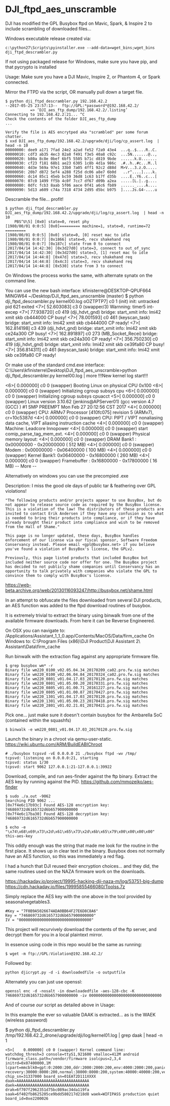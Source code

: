 ﻿# DJI_ftpd_aes_unscramble
DJI has modified the GPL Busybox ftpd on Mavic, Spark, &amp; Inspire 2 to include scrambling of downloaded files... 

Windows executable release created via:
```
c:\python27\Scripts\pyinstaller.exe --add-data=wget_bins;wget_bins dji_ftpd_descrambler.py
```
If not using packaged release for Windows, make sure you have pip, and that pycrypto is installed

Usage:
Make sure you have a DJI Mavic, Inspire 2, or Phantom 4, or Spark connected. 

Mirror the FTPD via the script, OR manually pull down a target file. 
```
$ python dji_ftpd_descrambler.py 192.168.42.2
--2017-05-25 23:57:13--  ftp://GPL:*password*@192.168.42.2/
           => ‘DJI_aes_ftp_dump/192.168.42.2/.listing’
Connecting to 192.168.42.2:21... ^C
Check the contents of the folder DJI_aes_ftp_dump
...

Verify the file is AES encrytped aka "scrambled" per some forum chatter. 
$ xxd DJI_aes_ftp_dump/192.168.42.2/upgrade/dji/log/cp_assert.log  | head -n 10
00000000: dee9 a171 7fad 24e2 a2ad fe52 f2a9 43e4  ...q..$....R..C.
00000010: cdf3 ab35 4ec3 82a8 f491 f3e5 40a8 c92c  ...5N.......@..,
00000020: b80a 8c8e 0bef 6bf5 5505 b71c d819 9bde  ......k.U.......
00000030: cf23 f181 68b1 ae23 6305 1c8b 4d1a 986c  .#..h..#c...M..l
00000040: 4d3e 569a 97e1 33b0 7a05 4ff1 92c2 d88d  M>V...3.z.O.....
00000050: 20b7 d872 5ef4 a288 f25d dc06 a8e7 6b0d   ..r^....]....k.
00000060: dc14 85c1 45eb bc59 36d8 1c63 b17f d35b  ....E..Y6..c...[
00000070: 07c0 1499 ff5b 4c0f 7cc7 df67 d09b a2ea  .....[L.|..g....
00000080: 0dfc fcb3 8aab 5f06 aace 0f41 a6c6 fb89  ......_....A....
00000090: 5d13 a609 c74a 7318 4734 2d95 d5bc b975  ]....Js.G4-....u
```

Descramble the file... profit! 
```
$ python dji_ftpd_descrambler.py DJI_aes_ftp_dump/192.168.42.2/upgrade/dji/log/cp_assert.log  | head -n 10
    PBS^U\5] [0x0] state=0, reset phy
[1980/00/01 0:0:5] [0x0]========= machine=1, state=0, runtime=72 =========
[1980/00/01 0:0:5] [0x0] state=0, [0] reset mac to idle
[1980/00/01 0:0:7] [0x1866] state=0, recv shakehand req
[1980/00/01 0:0:7] [0x187c] state from 0 to connect
[2017/04/14 14:42:30] [0x3d27d0] state=3, connect to out_of_sync
[2017/04/14 14:42:30] [0x3d27d0] state=3, [1] reset mac to idle
[2017/04/14 14:44:8] [0x47d] state=3, recv shakehand req
[2017/04/14 14:44:8] [0x4c3] state=3, recv shakehand req
[2017/04/14 14:44:8] [0x530] state from 3 to connect
```
On Windows the process works the same, with alternate synatx on the command line. 

You can use the new bash interface:
kfinisterre@DESKTOP-QPUF664 MINGW64 ~/Desktop/DJI_ftpd_aes_unscramble (master)
$ python dji_ftpd_descrambler.py kernel00.log
oOZTPTP7] c0 1 (init) init: untracked pid 621 exited
<7>[   52.603083] c3 0 (swapper/3) Warnning: timer5 int-excep
<7>[   77.938720] c0 419 (dji_hdvt_gnd) bridge: start_xmit info: lmi42 xmit skb cb444000 CP busy!
<7>[   78.001593] c0 461 (keyscan_task) bridge: start_xmit info: lmi42 xmit skb cb444000 CP ready!
<7>[  162.814198] c3 439 (dji_hdvt_gnd) bridge: start_xmit info: lmi42 xmit skb ce24a300 CP busy!
<7>[  162.891897] c0 273 (MB_Socket_Recei) bridge: start_xmit info: lmi42 xmit skb ce24a300 CP ready!
<7>[  356.750230] c0 419 (dji_hdvt_gnd) bridge: start_xmit info: lmi42 xmit skb ce39fa80 CP busy!
<7>[  356.814311] c0 461 (keyscan_task) bridge: start_xmit info: lmi42 xmit skb ce39fa80 CP ready!

Or make use of the standard cmd.exe interface:
C:\Users\kfinisterre\Desktop\DJI_ftpd_aes_unscramble>python dji_ftpd_descrambler.py kernel00.log | more
!!!New kernel log start!!!

<6>[    0.000000] c0 0 (swapper) Booting Linux on physical CPU 0x100
<6>[    0.000000] c0 0 (swapper) Initializing cgroup subsys cpu
<6>[    0.000000] c0 0 (swapper) Initializing cgroup subsys cpuacct
<5>[    0.000000] c0 0 (swapper) Linux version 3.10.62 (jenkins@APServer01) (gcc version 4.7 (GCC) ) #1 SMP PREEMPT Mon Feb 27 20:12:56 CST 2017
<4>[    0.000000] c0 0 (swapper) CPU: ARMv7 Processor [410fc075] revision 5 (ARMv7), cr=10c5387d
<4>[    0.000000] c0 0 (swapper) CPU: PIPT / VIPT nonaliasing data cache, VIPT aliasing instruction cache
<4>[    0.000000] c0 0 (swapper) Machine: Leadcore Innopower
<4>[    0.000000] c0 0 (swapper) start comip_parse_tag_mem_ext.
<4>[    0.000000] c0 0 (swapper) Physical memory layout:
<4>[    0.000000] c0 0 (swapper)     DRAM Bank1  : 0x00000000 - 0x20000000  ( 512 MB)
<4>[    0.000000] c0 0 (swapper)     Modem       : 0x00000000 - 0x06400000  ( 100 MB)
<4>[    0.000000] c0 0 (swapper)     Kernel Bank1: 0x06400000 - 0x16800000  ( 260 MB)
<4>[    0.000000] c0 0 (swapper)     Framebuffer : 0x16800000 - 0x17800000  (  16 MB)
-- More  --

Alternatively on windows you can use the precompied .exe 


Description:
I miss the good ole days of public tar & feathering over GPL violations!

```
"The following products and/or projects appear to use BusyBox, but do not appear to release source code as required by the BusyBox license. This is a violation of the law! The distributors of these products are invited to contact Erik Andersen if they have any confusion as to what is needed to bring their products into compliance, or if they have already brought their product into compliance and wish to be removed from the Hall of Shame."
```

```
This page is no longer updated, these days, BusyBox handles enforcement of our license via our fiscal sponsor, Software Freedom Conservancy instead. Please email <gpl@busybox.net> if you believe you've found a violation of BusyBox's license, the GPLv2.

Previously, this page listed products that included BusyBox but included neither source code nor offer for one. The BusyBox project has decided to not publicly shame companies until Conservancy has an opportunity to talk privately with companies who violate the GPL to convince them to comply with BusyBox's license.
```

https://web-beta.archive.org/web/20130116093247/http://busybox.net/shame.html

In an attempt to obfuscate the files downloaded from several DJI products, an AES function was added to the ftpd download routines of busybox. 

It is extremely trivial to extract the binary using binwalk from one of the available firmware downloads. From here it can be Reverse Engineered.


On OSX you can navigate to: /Applications/Assistant_1_1_0.app/Contents/MacOS/Data/firm_cache 
On Windows to: C:\Program Files (x86)\DJI Product\DJI Assistant 2\ Assistant\Data\firm_cache

Run binwalk with the extraction flag against any appropriate firmware file. 
```
$ grep busybox wm* -r
Binary file wm220_0100_v02.05.04.34_20170209_ca02.pro.fw.sig matches
Binary file wm220_0100_v02.06.04.84_20170324_ca02.pro.fw.sig matches
Binary file wm220_0801_v01.04.17.03_20170120.pro.fw.sig matches
Binary file wm220_0801_v01.05.00.20_20170331.pro.fw.sig matches
Binary file wm220_0805_v01.01.00.71_20161227.pro.fw.sig matches
Binary file wm220_0805_v01.01.00.87_20170427.pro.fw.sig matches
Binary file wm220_1301_v01.04.17.03_20170120.pro.fw.sig matches
Binary file wm220_1301_v01.05.00.23_20170418.pro.fw.sig matches
Binary file wm220_2801_v01.02.21.01_20170421.pro.fw.sig matches
```

Pick one... just make sure it doesn't contain busybox for the Ambarella SoC (contained within the squashfs)
```
$ binwalk -e wm220_0801_v01.04.17.03_20170120.pro.fw.sig
```
Launch the binary in a chroot via qemu-user-static. 
https://wiki.ubuntu.com/ARM/BuildEABIChroot

```
# ./busybox tcpsvd -vE 0.0.0.0 21 ./busybox ftpd -wv /tmp/
tcpsvd: listening on 0.0.0.0:21, starting
tcpsvd: status 1/30
tcpsvd: start 9062 127.0.0.1:21-127.0.0.1:39922
```

Download, compile, and run aes-finder against the ftp binary. Extract the AES key by running against the PID. 
https://github.com/mmozeiko/aes-finder

```
$ sudo ./a.out -9062
Searching PID 9062 ...
[0x7f4e6c17b93c] Found AES-128 encryption key: 746869732d6165732d6b657900000000
[0x7f4e6c17ba30] Found AES-128 decryption key: 746869732d6165732d6b657900000000

$ echo -e "\x74\x68\x69\x73\x2d\x61\x65\x73\x2d\x6b\x65\x79\x00\x00\x00\x00"
this-aes-key
```

This oddly enough was the string that made me look for the routine in the first place. It shows up in clear text in the binary. 
Busybox does not normally have an AES function, so this was immediately a red flag. 

I had a hunch that DJI reused their encryption choices... and they did, the same routines used on the NAZA firmware work on the downloads. 

https://hackaday.io/project/19995-hacking-dji-naza-m/log/53751-big-dump
https://cdn.hackaday.io/files/19995855466080/Toolss.7z

Simply replace the AES key with the one above in the tool provided by seasonalvegetables3. 

```
#Key = "7F0B9A5026674ADA0BB64F27E6D8C8A6"
Key = "746869732d6165732d6b657900000000"
IV = "00000000000000000000000000000000"
```

This project will recurvively download the contents of the ftp server, and decrypt them for you in a local plaintext mirror. 

In essence using code in this repo would be the same as running: 
```
$ wget -m ftp://GPL:Violation@192.168.42.2/
```

Followed by:
```
python djicrypt.py -d -i downloadedfile -o outputfile
```

Alternately you can just use openssl:
```
openssl enc -d -nosalt -in downloadedfile -aes-128-cbc -K 746869732d6165732d6b657900000000 -iv 00000000000000000000000000000000
```

And of course *our* script as detailed above in Usage:

In this example the ever so valuable DAAK is extracted... as is the WAEK (wireless password)

$ python dji_ftpd_descrambler.py  /tmp/192.168.42.2_drone/upgrade/dji/log/kernel01.log  | grep daak | head -n 1
```
<5>[    0.000000] c0 0 (swapper) Kernel command line: watchdog_thresh=3 console=ttyS1,921600 vmalloc=412M android firmware_class.path=/vendor/firmware isolcpus=2,3,4 
initrd=0x07400000,1M lcpart=mmcblk0=gpt:0:2000:200,ddr:2000:2000:200,env:4000:2000:200,panic:6000:2000:200,amt:8000:20000:200,factory:28000:4000:200,factory_out:2c000:4000:200,
recovery:30000:8000:200,normal:38000:8000:200,system:40000:40000:200,vendor:80000:20000:200,cache:a0000:80000:200,blackbox:120000:400000:200,userdata:520000:228000:200  
chip_sn=31337000 board_sn=01EAT2D111XXXX daak=AAAAAAAAAAAAAAAAAAAAAAAAAAAAAAAA daek=AAAAAAAAAAAAAAAAAAAAAAAAAAAAAAAA drak=6f707f2962351d75bc089ac34da119fa 
saak=6f402fb8625205ce9bdd580217d218d8 waek=WIFIPASS production quiet board_id=0xe2200026
```
